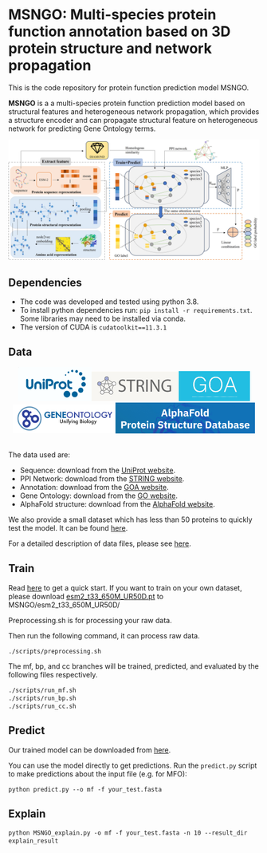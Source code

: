 # MSNGO: Multi-species protein function annotation based on 3D protein structure and network propagation

This is the code repository for protein function prediction model MSNGO. 

**MSNGO** is a a multi-species protein function prediction model based on structural features and heterogeneous network propagation, which provides a structure encoder and can propagate structural feature on heterogeneous network for predicting Gene Ontology terms.

<div align=center><img width="800" alt="overview" src="https://github.com/blingbell/E-MSNGO/blob/master/images/overview.jpg"></div>

## Dependencies
* The code was developed and tested using python 3.8.
* To install python dependencies run: `pip install -r requirements.txt`. Some libraries may need to be installed via conda.
* The version of CUDA is `cudatoolkit==11.3.1`

## Data
<div align=center><img width="147" alt="uniprot" src="https://github.com/blingbell/E-MSNGO/blob/master/images/uniprot.jpg"><img width="175" alt="string" src="https://github.com/blingbell/E-MSNGO/blob/master/images/string.png"><img width="143" alt="goa" src="https://github.com/blingbell/E-MSNGO/blob/master/images/goa.png"><img width="206" alt="go" src="https://github.com/blingbell/E-MSNGO/blob/master/images/go.png"><img width="280" alt="alphafold" src="https://github.com/blingbell/E-MSNGO/blob/master/images/1724076793413.jpg"></div>

\
The data used are:
* Sequence: download from the [UniProt website](https://www.uniprot.org/).
* PPI Network: download from the [STRING website](https://string-db.org/).
* Annotation: download from the [GOA website](https://www.ebi.ac.uk/GOA/).
* Gene Ontology: download from the [GO website](http://geneontology.org/).
* AlphaFold structure: download from the [AlphaFold website](https://alphafold.com/).

We also provide a small dataset which has less than 50 proteins to quickly test the model. It can be found [here](data/readme.md).

For a detailed description of data files, please see [here](data/readme.md).


## Train

Read [here](data/readme.md) to get a quick start. If you want to train on your own dataset, please download [esm2_t33_650M_UR50D.pt](https://github.com/facebookresearch/esm?tab=readme-ov-file#esmfold) to MSNGO/esm2_t33_650M_UR50D/

Preprocessing.sh is for processing your raw data. 

Then run the following command, it can process raw data.
```
./scripts/preprocessing.sh
```

The mf, bp, and cc branches will be trained, predicted, and evaluated by the following files respectively.
```
./scripts/run_mf.sh
./scripts/run_bp.sh
./scripts/run_cc.sh
```

## Predict

Our trained model can be downloaded from [here](https://drive.google.com/file/d/1Aa0MScR-3ORahkr45gfW8z77MH_AfHEC/view?usp=sharing). 

You can use the model directly to get predictions. Run the `predict.py` script to make predictions about the input file (e.g. for MFO):
```
python predict.py --o mf -f your_test.fasta
```

## Explain

```
python MSNGO_explain.py -o mf -f your_test.fasta -n 10 --result_dir explain_result
```

